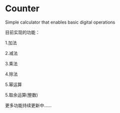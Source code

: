 # Counter
 Simple calculator that enables basic digital operations


目前实现的功能：

1.加法

2.减法

3.乘法

4.除法

5.幂运算

5.取余运算(整数)

更多功能持续更新中......
